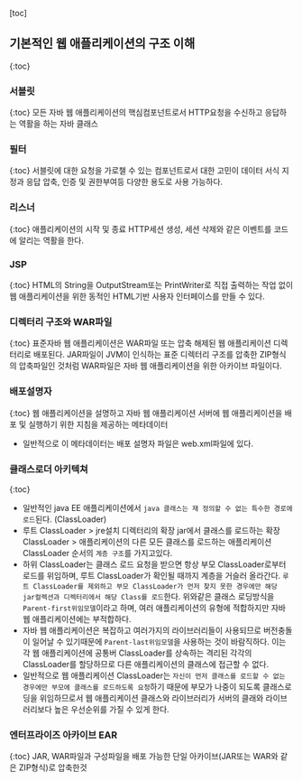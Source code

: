 [toc] <!-- 목차 생성 -->

 
## 기본적인 웹 애플리케이션의 구조 이해
{:toc}

### 서블릿
{:toc} 
모든 자바 웹 애플리케이션의 핵심컴포넌트로서 HTTP요청을 수신하고 응답하는 역활을 하는 자바 클래스

### 필터
{:toc}
서블릿에 대한 요청을 가로챌 수 있는 컴포넌트로서 대한 고민이 데이터 서식 지정과 응답 압축, 인증 및 권한부여등 다양한 용도로 사용 가능하다.

### 리스너
{:toc}
애플리케이션의 시작 및 종료 HTTP세션 생성, 세션 삭제와 같은 이벤트를 코드에 알리는 역활을 한다.

### JSP
{:toc}
HTML의 String을 OutputStream또는 PrintWriter로 직접 출력하는 작업 없이 웹 애플리케이션을 위한 동적인 HTML기반 사용자 인터페이스를 만들 수 있다.

### 디렉터리 구조와 WAR파일
{:toc}
표준자바 웹 애플리케이션은 WAR파일 또는 압축 해제된 웹 애플리케이션 디렉터리로 배포된다. JAR파일이 JVM이 인식하는 표준 디렉터리 구조를 압축한 ZIP형식의 압축파일인 것처럼 WAR파일은 자바 웹 애플리케이션을 위한 아카이브 파일이다.

### 배포설명자
{:toc}
웹 애플리케이션을 설명하고 자바 웹 애플리케이션 서버에 웹 애플리케이션을 배포 및 실행하기 위한 지침을 제공하는 메타데이터
* 일반적으로 이 메타데이터는 배포 설명자 파일은 web.xml파일에 있다.

### 클래스로더 아키텍쳐
{:toc}
* 일반적인 java EE 애플리케이션에서 `java 클래스는 재 정의할 수 없는 특수한 경로에 로드`된다. (ClassLoader)
* 루트 ClassLoader > jre설치 디렉터리의 확장 jar에서 클래스를 로드하는 확장 ClassLoader > 애플리케이션의 다른 모든 클래스를 로드하는 애플리케이션 ClassLoader 순서의 `계층 구조`를 가지고있다.
* 하위 ClassLoader는 클래스 로드 요청을 받으면 항상 부모 ClassLoader로부터 로드를 위임하며, 루트 ClassLoader가 확인될 때까지 계층을 거슬러 올라간다. `루트 ClassLoader를 제외하고 부모 ClassLoader가 먼저 찾지 못한 경우에만 해당 jar컬렉션과 디렉터리에서 해당 Class를 로드`한다.
위와같은 클래스 로딩방식을 `Parent-first위임모델`이라고 하며, 여러 애플리케이션의 유형에 적합하지만 자바 웹 애플리케이션에는 부적합하다.
* 자바 웹 애플리케이션은 복잡하고 여러가지의 라이브러리들이 사용되므로 버전충돌이 일어날 수 있기때문에 `Parent-last위임모델`을 사용하는 것이 바람직하다. 이는 각 웹 애플리케이션에 공통버 ClassLoader를 상속하는 격리된 각각의 ClassLoader를 할당하므로 다른 애플리케이션의 클래스에 접근할 수 없다.
* 일반적으로 웹 애플리케이션 ClassLoader는 `자신이 먼저 클래스를 로드할 수 없는 경우에만 부모에 클래스를 로드하도록 요청`하기 때문에 부모가 나중이 되도록 클래스로딩을 위임하므로서 웹 애플리케이션 클래스와 라이브러리가 서버의 클래와 라이브러리보다 높은 우선순위를 가질 수 있게 한다.

### 엔터프라이즈 아카이브 EAR
{:toc}
JAR, WAR파일과 구성파일을 배포 가능한 단일 아카이브(JAR또는 WAR와 같은 ZIP형식)로 압축한것